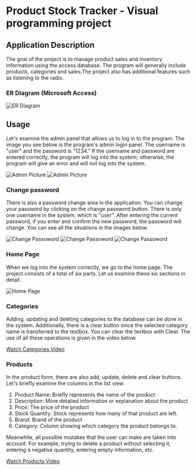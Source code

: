 # Product Stock Tracker - Visual programming project

## Application Description
The goal of the project is to manage product sales and inventory information using the access database. The program will generally include products, categories and sales.The project also has additional features such as listening to the radio.

### ER Diagram (Microsoft Access)
![ER Diagram](https://github.com/ceydahuseini/product_stock_tracker/blob/e703be595f6fdf758e29dc502915bf9b55be16d1/project_images/er_diagram.png)

## Usage
Let's examine the admin panel that allows us to log in to the program. The image you see below is the program's admin login panel. The username is "user" and the password is "1234." If the username and password are entered correctly, the program will log into the system; otherwise, the program will give an error and will not log into the system.

![Admin Picture](https://github.com/ceydahuseini/product_stock_tracker/blob/5aa93d2a47e4ec511a6f32c0ce51d44bed82f1af/project_images/1.png)
![Admin Picture](https://github.com/ceydahuseini/product_stock_tracker/blob/07e1b3d05f3beba43250cb8623d2ab45366eba87/project_images/2.png)

### Change password
There is also a password change area in the application. You can change your password by clicking on the change password button. There is only one username in the system, which is "user". After entering the current password, if you enter and confirm the new password, the password will change. You can see all the situations in the images below.

![Change Passoword](https://github.com/ceydahuseini/product_stock_tracker/blob/07e1b3d05f3beba43250cb8623d2ab45366eba87/project_images/3.png)
![Change Passoword](https://github.com/ceydahuseini/product_stock_tracker/blob/07e1b3d05f3beba43250cb8623d2ab45366eba87/project_images/4.png)
![Change Passoword](https://github.com/ceydahuseini/product_stock_tracker/blob/07e1b3d05f3beba43250cb8623d2ab45366eba87/project_images/5.png)

### Home Page
When we log into the system correctly, we go to the home page. The project consists of a total of six parts. Let us examine these six sections in detail.

![Home Page](https://github.com/ceydahuseini/product_stock_tracker/blob/c49524cfc7d1d1e375a42509ff56aea4926ea16c/project_images/6.png)


### Categories
Adding, updating and deleting categories to the database can be done in the system. Additionally, there is a clear button since the selected category name is transferred to the textbox. You can clear the textbox with Clear. The use of all these operations is given in the video below.

[Watch Categories Video](https://drive.google.com/file/d/1QNsyAphnLe-ZRZallUmuFf_oQmWlVgQT/view?usp=sharing)

### Products
In the product form, there are also add, update, delete and clear buttons. Let's briefly examine the columns in the list view.
1) Product Name: Briefly represents the name of the product
2) Description: More detailed information or explanation about the product
3) Price: The price of the product
4) Stock Quantity: Stock represents how many of that product are left.
5) Brand: Brand of the product
6) Category: Column showing which category the product belongs to.

Meanwhile, all possible mistakes that the user can make are taken into account. For example, trying to delete a product without selecting it, entering a negative quantity, entering empty information, etc.

[Watch Products Video](https://drive.google.com/file/d/1PVVK8oDBhOPhBGid3HWXXGz5DSkEObDc/view?usp=sharing)
